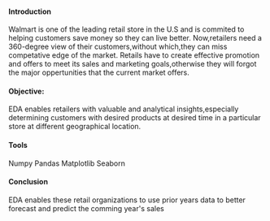 #### Introduction
Walmart is one of the leading retail store in the U.S and is commited to helping customers save money so they can live better.
Now,retailers need a 360-degree view of their customers,without which,they can miss competative edge of the market.
Retails have to create effective promotion and offers to meet its sales and marketing goals,otherwise they will forgot the major oppertunities that the current market offers.
#### Objective:
EDA enables retailers with valuable and analytical insights,especially determining customers with desired products at desired time in a particular store at different geographical location.
#### Tools
Numpy
Pandas
Matplotlib
Seaborn
#### Conclusion
EDA enables these retail organizations to use prior years data to better forecast and predict the comming year's sales
​
